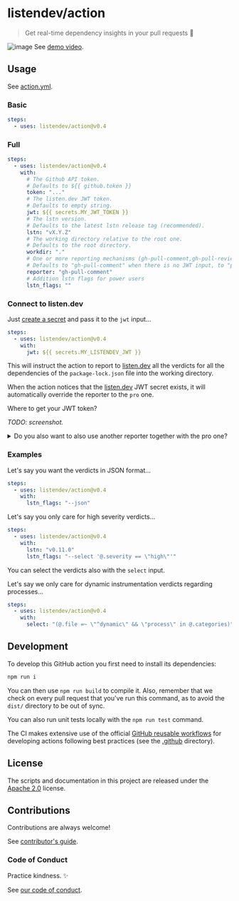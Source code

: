 # listendev/action

> Get real-time dependency insights in your pull requests 🐬

![image](https://github.com/listendev/action/assets/3413596/94718f08-320f-4948-88e9-48b7703da359)
See [demo video](https://www.loom.com/share/d6662a575b41478fb4ddceef39ba1d57?sid=84017f2c-abdb-459f-b002-3c0b90e45845).

## Usage

See [action.yml](action.yml).

### Basic

```yaml
steps:
  - uses: listendev/action@v0.4
```

### Full

```yaml
steps:
  - uses: listendev/action@v0.4
    with:
      # The Github API token.
      # Defaults to ${{ github.token }}
      token: "..."
      # The listen.dev JWT token.
      # Defaults to empty string.
      jwt: ${{ secrets.MY_JWT_TOKEN }}
      # The lstn version.
      # Defaults to the latest lstn release tag (recommended).
      lstn: "vX.Y.Z"
      # The working directory relative to the root one.
      # Defaults to the root directory.
      workdir: "."
      # One or more reporting mechanisms (gh-pull-comment,gh-pull-review,gh-pull-check,pro)
      # Defaults to "gh-pull-comment" when there is no JWT input, to "pro" otherwise.
      reporter: "gh-pull-comment"
      # Addition lstn flags for power users
      lstn_flags: ""
```

### Connect to listen.dev

Just [create a secret](https://docs.github.com/en/actions/security-guides/using-secrets-in-github-actions) and pass it to the `jwt` input...

```yaml
steps:
  - uses: listendev/action@v0.4
    with:
      jwt: ${{ secrets.MY_LISTENDEV_JWT }}
```

This will instruct the action to report to [listen.dev](https://listen.dev) all the verdicts for all the dependencies of the `package-lock.json` file into the working directory.

When the action notices that the [listen.dev](https://listen.dev) JWT secret exists, it will automatically override the reporter to the `pro` one.

Where to get your JWT token?

_TODO: screenshot._

<details>
<summary>Do you also want to also use another reporter together with the pro one?</summary>

```yaml
steps:
  - uses: listendev/action@v0.4
    with:
      jwt: ${{ secrets.MY_JWT }}
      lstn_flags: "--reporter gh-pull-comment"
```
</details>

### Examples

Let's say you want the verdicts in JSON format...

```yaml
steps:
  - uses: listendev/action@v0.4
    with:
      lstn_flags: "--json"
```

Let's say you only care for high severity verdicts...

```yaml
steps:
  - uses: listendev/action@v0.4
    with:
      lstn: "v0.11.0"
      lstn_flags: "--select '@.severity == \"high\"'"
```

You can select the verdicts also with the `select` input.

Let's say we only care for dynamic instrumentation verdicts regarding processes...

```yaml
steps:
  - uses: listendev/action@v0.4
    with:
      select: "(@.file =~ \"^dynamic\" && \"process\" in @.categories)"
```

## Development

To develop this GitHub action you first need to install its dependencies:

```bash
npm run i
```

You can then use `npm run build` to compile it. Also, remember that we check on every pull request that you've run this command, as to avoid the `dist/` directory to be out of sync.

You can also run unit tests locally with the `npm run test` command.

The CI makes extensive use of the official [GitHub reusable workflows](https://github.com/actions/reusable-workflows) for developing actions following best practices (see the [.github](./.github) directory).

## License

The scripts and documentation in this project are released under the [Apache 2.0](LICENSE) license.

## Contributions

Contributions are always welcome!

See [contributor's guide](.github/CONTRIBUTING.md).

### Code of Conduct

Practice kindness. ✨

See [our code of conduct](https://github.com/listendev/.github/blob/main/CODE_OF_CONDUCT.md).
